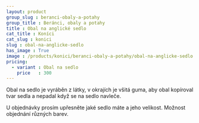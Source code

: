 ```yaml
---
layout: product
group_slug : beranci-obaly-a-potahy
group_title : Beránci, obaly a potahy
title : Obal na anglické sedlo
cat_title : Koníci
cat_slug : konici
slug : obal-na-anglicke-sedlo
has_image : True
image : /products/konici/beranci-obaly-a-potahy/obal-na-anglicke-sedlo.jpg
pricing:
  - variant : Obal na sedlo
    price   : 300
---
```


Obal na sedlo je vyráběn z látky, v okrajích je všitá guma, 
aby obal kopíroval tvar sedla a nepadal když se na sedlo navleče.

U objednávky prosím upřesněte jaké sedlo máte a jeho velikost.
Možnost objednání různých barev.

